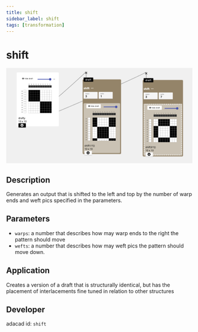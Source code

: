 ```yaml
---
title: shift
sidebar_label: shift
tags: [transformation]
---
```

# shift
![file](./img/shift.png)

## Description
Generates an output that is shifted to the left and top by the number of warp ends and weft pics specified in the parameters.

## Parameters
- `warps`: a number that describes how may warp ends to the right the pattern should move
- `wefts`: a number that describes how may weft pics the pattern should move down.


## Application
Creates a version of a draft that is structurally identical, but has the placement of interlacements fine tuned in relation to other structures

## Developer
adacad id: `shift`
